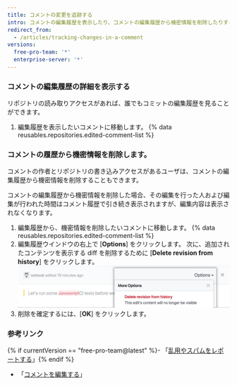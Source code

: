 ```yaml
---
title: コメントの変更を追跡する
intro: コメントの編集履歴を表示したり、コメントの編集履歴から機密情報を削除したりすることができます。
redirect_from:
  - /articles/tracking-changes-in-a-comment
versions:
  free-pro-team: '*'
  enterprise-server: '*'
---
```


### コメントの編集履歴の詳細を表示する

リポジトリの読み取りアクセスがあれば、誰でもコミットの編集履歴を見ることができます。

1. 編集履歴を表示したいコメントに移動します。
{% data reusables.repositories.edited-comment-list %}

### コメントの履歴から機密情報を削除します。

コメントの作者とリポジトリの書き込みアクセスがあるユーザは、コメントの編集履歴から機密情報を削除することもできます。

コメントの編集履歴から機密情報を削除した場合、その編集を行った人および編集が行われた時間はコメント履歴で引き続き表示されますが、編集内容は表示されなくなります。

1. 編集履歴から、機密情報を削除したいコメントに移動します。
{% data reusables.repositories.edited-comment-list %}
3. 編集履歴ウインドウの右上で [**Options**] をクリックします。 次に、追加されたコンテンツを表示する diff を削除するために [**Delete revision from history**] をクリックします。 ![コメントの編集履歴の詳細を削除](/assets/images/help/repository/delete-comment-edit-details.png)
4. 削除を確定するには、[**OK**] をクリックします。

### 参考リンク

{% if currentVersion == "free-pro-team@latest" %}- 「[乱用やスパムをレポートする](/articles/reporting-abuse-or-spam)」{% endif %}
- 「[コメントを編集する](/articles/editing-a-comment)」
